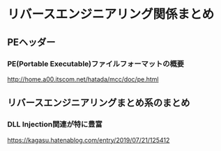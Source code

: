 # リバースエンジニアリング関係まとめ
## PEヘッダー
### PE(Portable Executable)ファイルフォーマットの概要
http://home.a00.itscom.net/hatada/mcc/doc/pe.html

## リバースエンジニアリングまとめ系のまとめ
### DLL Injection関連が特に豊富
https://kagasu.hatenablog.com/entry/2019/07/21/125412